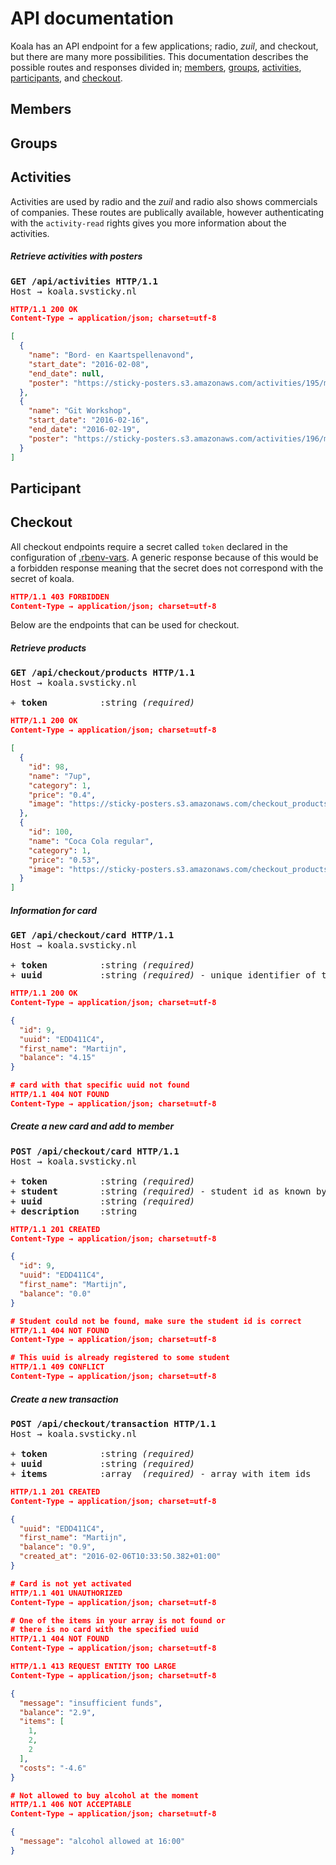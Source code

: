 # API documentation
Koala has an API endpoint for a few applications; radio, _zuil_, and checkout, but there are many more possibilities. This documentation describes the possible routes and responses divided in; [members](#members), [groups](#groups), [activities](#activities), [participants](#participants), and [checkout](#checkout).

## Members

## Groups

## Activities
Activities are used by radio and the _zuil_ and radio also shows commercials of companies. These routes are publically available, however authenticating with the `activity-read` rights gives you more information about the activities.

##### Retrieve activities with posters
<pre>
<b>GET /api/activities HTTP/1.1</b>
Host → koala.svsticky.nl
</pre>

```json
HTTP/1.1 200 OK
Content-Type → application/json; charset=utf-8

[
  {
    "name": "Bord- en Kaartspellenavond",
    "start_date": "2016-02-08",
    "end_date": null,
    "poster": "https://sticky-posters.s3.amazonaws.com/activities/195/medium/Poster_%281%29.png?1453461841"
  },
  {
    "name": "Git Workshop",
    "start_date": "2016-02-16",
    "end_date": "2016-02-19",
    "poster": "https://sticky-posters.s3.amazonaws.com/activities/196/medium/gitgud-poster.png?1453679092"
  }
]
```

## Participant


## Checkout
All checkout endpoints require a secret called `token` declared in the configuration of [.rbenv-vars](/.rbenv-vars-sample). A generic response because of this would be a forbidden response meaning that the secret does not correspond with the secret of koala.
```json
HTTP/1.1 403 FORBIDDEN
Content-Type → application/json; charset=utf-8
```
Below are the endpoints that can be used for checkout.



##### Retrieve products
<pre>
<b>GET /api/checkout/products HTTP/1.1</b>
Host → koala.svsticky.nl

+ <b>token</b>          :string <em>(required)</em>
</pre>

```json
HTTP/1.1 200 OK
Content-Type → application/json; charset=utf-8

[
  {
    "id": 98,
    "name": "7up",
    "category": 1,
    "price": "0.4",
    "image": "https://sticky-posters.s3.amazonaws.com/checkout_products/7?1433681363"
  },
  {
    "id": 100,
    "name": "Coca Cola regular",
    "category": 1,
    "price": "0.53",
    "image": "https://sticky-posters.s3.amazonaws.com/checkout_products/1?1433681225"
  }
]
```



##### Information for card
<pre>
<b>GET /api/checkout/card HTTP/1.1</b>
Host → koala.svsticky.nl

+ <b>token</b>          :string <em>(required)</em>
+ <b>uuid</b>           :string <em>(required)</em> - unique identifier of the OV-card
</pre>

```json
HTTP/1.1 200 OK
Content-Type → application/json; charset=utf-8

{
  "id": 9,
  "uuid": "EDD411C4",
  "first_name": "Martijn",
  "balance": "4.15"
}
```

```json
# card with that specific uuid not found
HTTP/1.1 404 NOT FOUND
Content-Type → application/json; charset=utf-8
```



##### Create a new card and add to member
<pre>
<b>POST /api/checkout/card HTTP/1.1</b>
Host → koala.svsticky.nl

+ <b>token</b>          :string <em>(required)</em>
+ <b>student</b>        :string <em>(required)</em> - student id as known by koala
+ <b>uuid</b>           :string <em>(required)</em>
+ <b>description</b>    :string
</pre>

```json
HTTP/1.1 201 CREATED
Content-Type → application/json; charset=utf-8

{
  "id": 9,
  "uuid": "EDD411C4",
  "first_name": "Martijn",
  "balance": "0.0"
}
```

```json
# Student could not be found, make sure the student id is correct
HTTP/1.1 404 NOT FOUND
Content-Type → application/json; charset=utf-8
```

```json
# This uuid is already registered to some student
HTTP/1.1 409 CONFLICT
Content-Type → application/json; charset=utf-8
```



##### Create a new transaction
<pre>
<b>POST /api/checkout/transaction HTTP/1.1</b>
Host → koala.svsticky.nl

+ <b>token</b>          :string <em>(required)</em>
+ <b>uuid</b>           :string <em>(required)</em>
+ <b>items</b>          :array  <em>(required)</em> - array with item ids
</pre>

```json
HTTP/1.1 201 CREATED
Content-Type → application/json; charset=utf-8

{
  "uuid": "EDD411C4",
  "first_name": "Martijn",
  "balance": "0.9",
  "created_at": "2016-02-06T10:33:50.382+01:00"
}
```

```json
# Card is not yet activated
HTTP/1.1 401 UNAUTHORIZED
Content-Type → application/json; charset=utf-8
```

```json
# One of the items in your array is not found or
# there is no card with the specified uuid
HTTP/1.1 404 NOT FOUND
Content-Type → application/json; charset=utf-8
```

```json
HTTP/1.1 413 REQUEST ENTITY TOO LARGE
Content-Type → application/json; charset=utf-8

{
  "message": "insufficient funds",
  "balance": "2.9",
  "items": [
    1,
    2,
    2
  ],
  "costs": "-4.6"
}
```

```json
# Not allowed to buy alcohol at the moment
HTTP/1.1 406 NOT ACCEPTABLE
Content-Type → application/json; charset=utf-8

{
  "message": "alcohol allowed at 16:00"
}
```
